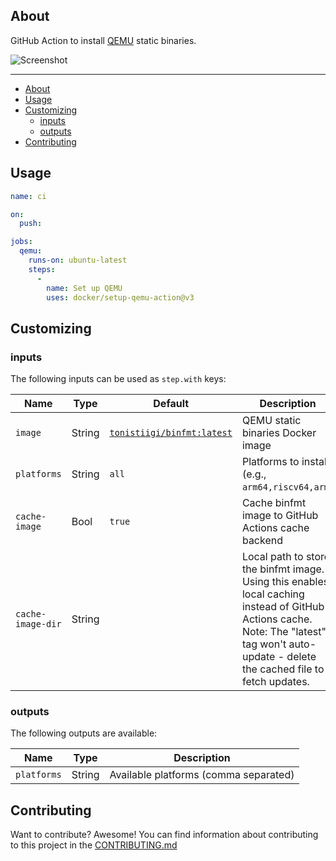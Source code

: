 <!-- [![GitHub release](https://img.shields.io/github/release/docker/setup-qemu-action.svg?style=flat-square)](https://github.com/docker/setup-qemu-action/releases/latest)
[![GitHub marketplace](https://img.shields.io/badge/marketplace-docker--setup--qemu-blue?logo=github&style=flat-square)](https://github.com/marketplace/actions/docker-setup-qemu)
[![CI workflow](https://img.shields.io/github/actions/workflow/status/docker/setup-qemu-action/ci.yml?branch=master&label=ci&logo=github&style=flat-square)](https://github.com/docker/setup-qemu-action/actions?workflow=ci)
[![Test workflow](https://img.shields.io/github/actions/workflow/status/docker/setup-qemu-action/test.yml?branch=master&label=test&logo=github&style=flat-square)](https://github.com/docker/setup-qemu-action/actions?workflow=test)
[![Codecov](https://img.shields.io/codecov/c/github/docker/setup-qemu-action?logo=codecov&style=flat-square)](https://codecov.io/gh/docker/setup-qemu-action) -->

## About

GitHub Action to install [QEMU](https://github.com/qemu/qemu) static binaries.

![Screenshot](.github/setup-qemu-action.png)

___

- [About](#about)
- [Usage](#usage)
- [Customizing](#customizing)
  - [inputs](#inputs)
  - [outputs](#outputs)
- [Contributing](#contributing)

## Usage

```yaml
name: ci

on:
  push:

jobs:
  qemu:
    runs-on: ubuntu-latest
    steps:
      -
        name: Set up QEMU
        uses: docker/setup-qemu-action@v3
```

## Customizing

### inputs

The following inputs can be used as `step.with` keys:

| Name              | Type   | Default                                                                       | Description                                                                                                                                                                                 |
|-------------------|--------|-------------------------------------------------------------------------------|---------------------------------------------------------------------------------------------------------------------------------------------------------------------------------------------|
| `image`           | String | [`tonistiigi/binfmt:latest`](https://hub.docker.com/r/tonistiigi/binfmt/tags) | QEMU static binaries Docker image                                                                                                                                                           |
| `platforms`       | String | `all`                                                                         | Platforms to install (e.g., `arm64,riscv64,arm`)                                                                                                                                            |
| `cache-image`     | Bool   | `true`                                                                        | Cache binfmt image to GitHub Actions cache backend                                                                                                                                          |
| `cache-image-dir` | String | ` `                                                                           | Local path to store the binfmt image. Using this enables local caching instead of GitHub Actions cache. Note: The "latest" tag won't auto-update - delete the cached file to fetch updates. |

### outputs

The following outputs are available:

| Name          | Type    | Description                           |
|---------------|---------|---------------------------------------|
| `platforms`   | String  | Available platforms (comma separated) |

## Contributing

Want to contribute? Awesome! You can find information about contributing to
this project in the [CONTRIBUTING.md](/.github/CONTRIBUTING.md)
